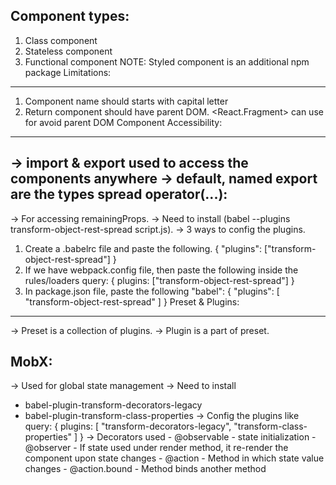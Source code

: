 Component types:
----------------
1. Class component
2. Stateless component
3. Functional component
NOTE: Styled component is an additional npm package
Limitations:
------------
1. Component name should starts with capital letter
2. Return component should have parent DOM. <React.Fragment> can use for avoid parent DOM
Component Accessibility:
------------------------
-> import & export used to access the components anywhere
-> default, named export are the types
spread operator(...):
---------------------
-> For accessing remainingProps.
-> Need to install (babel --plugins transform-object-rest-spread script.js).
-> 3 ways to config the plugins.
   1. Create a .babelrc file and paste the following.
        {
            "plugins": ["transform-object-rest-spread"]
        }
   2. If we have webpack.config file, then paste the following inside the rules/loaders
        query: {
            plugins: ["transform-object-rest-spread"]
        }
   3. In package.json file, paste the following
        "babel": {
            "plugins": [
                "transform-object-rest-spread"
            ]
        }
Preset & Plugins:
-----------------
-> Preset is a collection of plugins.
-> Plugin is a part of preset.

MobX:
-----
-> Used for global state management
-> Need to install
   - babel-plugin-transform-decorators-legacy
   - babel-plugin-transform-class-properties
-> Config the plugins like
    query: {
        plugins: [
            "transform-decorators-legacy",
            "transform-class-properties"
        ]
    }
-> Decorators used
    - @observable - state initialization
    - @observer - If state used under render method, it re-render the component upon state changes
    - @action - Method in which state value changes
    - @action.bound - Method binds another method